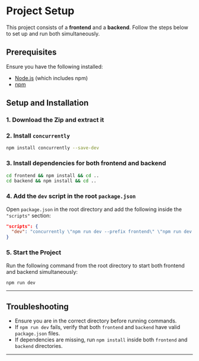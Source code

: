 # Project Setup

This project consists of a **frontend** and a **backend**. Follow the steps below to set up and run both simultaneously.

## Prerequisites

Ensure you have the following installed:

- [Node.js](https://nodejs.org/) (which includes npm)
- [npm](https://www.npmjs.com/)

## Setup and Installation

### 1. Download the Zip and extract it 



### 2. Install `concurrently`

```bash
npm install concurrently --save-dev
```

### 3. Install dependencies for both frontend and backend

```bash
cd frontend && npm install && cd ..
cd backend && npm install && cd ..
```

### 4. Add the `dev` script in the root `package.json`

Open `package.json` in the root directory and add the following inside the `"scripts"` section:

```json
"scripts": {
  "dev": "concurrently \"npm run dev --prefix frontend\" \"npm run dev --prefix backend\""
}
```

### 5. Start the Project

Run the following command from the root directory to start both frontend and backend simultaneously:

```bash
npm run dev
```

---

## Troubleshooting

- Ensure you are in the correct directory before running commands.
- If `npm run dev` fails, verify that both `frontend` and `backend` have valid `package.json` files.
- If dependencies are missing, run `npm install` inside both `frontend` and `backend` directories.

---
